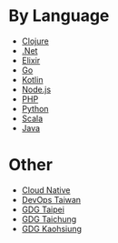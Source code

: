 # By Language
* [Clojure](https://clojure.tw/)
* [.Net](https://www.facebook.com/groups/DotNetUserGroupTaiwan/)
* [Elixir](https://elixir.tw)
* [Go](http://golang.tw)
* [Kotlin](https://www.facebook.com/kotlintwn/)
* [Node.js](https://www.facebook.com/groups/node.js.tw/)
* [PHP](https://www.facebook.com/groups/199493136812961/)
* [Python](https://www.facebook.com/groups/pythontw/)
* [Scala](https://www.facebook.com/groups/ScalaTW/)
* [Java](http://www.twjug.org/)

# Other
* [Cloud Native]()
* [DevOps Taiwan](https://www.facebook.com/groups/DevOpsTaiwan/)
* [GDG Taipei]()
* [GDG Taichung]()
* [GDG Kaohsiung]()
